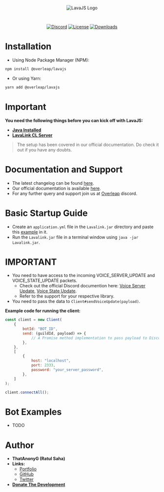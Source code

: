<div align="center">
  <br />
  <p>
    <img src="https://cdn.discordapp.com/attachments/939789362156163102/950796900938969119/Lava.png" alt="LavaJS Logo" />
  </p>
  <br />
  <p>
    <a href="https://discord.gg/PmZBWBu89Y"><img src="https://discordapp.com/api/guilds/939268500302737480/widget.png?style=shield" alt="Discord" /></a>
    <a href="https://github.com/OverleapTechnologies/LavaJS/blob/master/LICENSE"><img src="https://img.shields.io/npm/l/@overleap/lavajs" alt="License" /></a>
    <a href="https://npmjs.com/package/@overleap/lavajs"><img src="https://img.shields.io/npm/dt/@overleap/lavajs" alt="Downloads" /></a>
  </p>
</div>

# Installation

- Using Node Package Manager (NPM):

```sh
npm install @overleap/lavajs
```

- Or using Yarn:

```sh
yarn add @overleap/lavajs
```

# Important

**You need the following things before you can kick off with LavaJS:**

- [**Java Installed**](https://www.java.com/en/download/)
- [**LavaLink CL Server**](https://ci.fredboat.com/viewLog.html?buildId=lastSuccessful&buildTypeId=Lavalink_Build&tab=artifacts&guest=1)

> The setup has been covered in our official documentation. Do check it out if you have any doubts.

# Documentation and Support

- The latest changelog can be found [here](https://ratulsaha.me/projects/lavajs/changelog).
- Our official documentation is available [here](https://ratulsaha.me/projects/lavajs).
- For any further query and support join us at [Overleap](https://discord.gg/PmZBWBu89Y) discord.

# Basic Startup Guide

- Create an `application.yml` file in the `Lavalink.jar` directory and paste this [example](https://ratulsaha.me/projects/lavajs/docs#setup) in it.
- Run the `Lavalink.jar` file in a terminal window using `java -jar Lavalink.jar`.

# IMPORTANT

- You need to have access to the incoming VOICE_SERVER_UPDATE and VOICE_STATE_UPDATE packets.
  - Check out the official Discord documention here: [Voice Server Update](https://discord.com/developers/docs/topics/gateway#voice-server-update), [Voice State Update](https://discord.com/developers/docs/resources/voice#voice-state-object).
  - Refer to the support for your respective library.
- You need to pass the data to `Client#sendVoiceUpdate(payload)`.

**Example code for running the client:**

```js
const client = new Client(
	{
		botId: "BOT_ID",
		send: (guildId, payload) => {
			// A Promise method implementation to pass payload to Discord
		},
	},
	[
		{
			host: "localhost",
			port: 2333,
			password: "your_server_password",
		},
	]
);

client.connectAll();
```

# Bot Examples

- TODO

# Author

- **ThatAnonyG (Ratul Saha)**
- **Links:**
  - [Portfolio](https://ratulsaha.me)
  - [GitHub](https://github.com/ThatAnonyG)
  - [Twitter](https://twitter.com/ThatAnonyG)
- [**Donate The Development**](https://paypal.me/thatratul)
